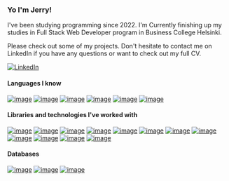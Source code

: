 ### Yo I'm Jerry! 

I've been studying programming since 2022. I'm Currently finishing up my studies in Full Stack Web Developer program in Business College Helsinki.

Please check out some of my projects. Don't hesitate to contact me on LinkedIn if you have any questions or want to check out my full CV.

[![LinkedIn](https://img.shields.io/badge/LinkedIn-0077B5?style=for-the-badge&logo=linkedin&logoColor=white)](https://www.linkedin.com/in/jerry-uusitalo-383a02127)

#### Languages I know
[![image](https://img.shields.io/badge/JavaScript-323330?style=for-the-badge&logo=javascript&logoColor=F7DF1E)](https://developer.mozilla.org/en-US/docs/Web/JavaScript)
[![image](https://img.shields.io/badge/TypeScript-007ACC?style=for-the-badge&logo=typescript&logoColor=white)](https://www.typescriptlang.org/)
[![image](https://img.shields.io/badge/Kotlin-B125EA?style=for-the-badge&logo=kotlin&logoColor=white)](https://kotlinlang.org/)
[![image](https://img.shields.io/badge/Node%20js-339933?style=for-the-badge&logo=nodedotjs&logoColor=white)](https://nodejs.org/en)
[![image](https://img.shields.io/badge/HTML5-E34F26?style=for-the-badge&logo=html5&logoColor=white)](https://developer.mozilla.org/en-US/docs/Glossary/HTML5)
[![image](https://img.shields.io/badge/CSS3-1572B6?style=for-the-badge&logo=css3&logoColor=white)](https://developer.mozilla.org/en-US/docs/Web/CSS)

#### Libraries and technologies I've worked with
[![image](https://img.shields.io/badge/React-20232A?style=for-the-badge&logo=react&logoColor=61DAFB)](https://react.dev/)
[![image](https://img.shields.io/badge/React_Router-CA4245?style=for-the-badge&logo=react-router&logoColor=white)](https://reactrouter.com/)
[![image](https://img.shields.io/badge/Material%20UI-007FFF?style=for-the-badge&logo=mui&logoColor=white)](https://mui.com/material-ui/)
[![image](https://img.shields.io/badge/Vite-B73BFE?style=for-the-badge&logo=vite&logoColor=FFD62E)](https://vitest.dev/)
[![image](https://img.shields.io/badge/Redux-593D88?style=for-the-badge&logo=redux&logoColor=white)](https://redux.js.org/)
[![image](https://img.shields.io/badge/Express%20js-000000?style=for-the-badge&logo=express&logoColor=white)](https://expressjs.com/)
[![image](https://img.shields.io/badge/Spring_Boot-6DB33F?style=for-the-badge&logo=spring-boot&logoColor=white)](https://spring.io/)
[![image](https://img.shields.io/badge/Jest-C21325?style=for-the-badge&logo=jest&logoColor=white)](https://jestjs.io/)
[![image](https://img.shields.io/badge/Vitest-%236E9F18?style=for-the-badge&logo=Vitest&logoColor=%23fcd703)](https://vitest.dev/)
[![image](https://img.shields.io/badge/Playwright-45ba4b?style=for-the-badge&logo=Playwright&logoColor=white)](https://playwright.dev/)
[![image](https://img.shields.io/badge/Postman-FF6C37?style=for-the-badge&logo=Postman&logoColor=white)](https://www.postman.com/)
[![image](https://img.shields.io/badge/Netlify-00C7B7?style=for-the-badge&logo=netlify&logoColor=white)](https://www.netlify.com/)

#### Databases
[![image](https://img.shields.io/badge/MongoDB-4EA94B?style=for-the-badge&logo=mongodb&logoColor=white)](https://www.mongodb.com/)
[![image](https://img.shields.io/badge/firebase-ffca28?style=for-the-badge&logo=firebase&logoColor=black)](https://firebase.google.com/docs/firestore)
[![image](https://img.shields.io/badge/PostgreSQL-316192?style=for-the-badge&logo=postgresql&logoColor=white)](https://www.postgresql.org/)

<!--
**JerryUusis/JerryUusis** is a ✨ _special_ ✨ repository because its `README.md` (this file) appears on your GitHub profile.

Here are some ideas to get you started:

- 🔭 I’m currently working on ...
- 🌱 I’m currently learning ...
- 👯 I’m looking to collaborate on ...
- 🤔 I’m looking for help with ...
- 💬 Ask me about ...
- 📫 How to reach me: ...
- 😄 Pronouns: ...
- ⚡ Fun fact: ...
-->

